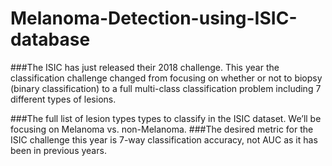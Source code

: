 # Melanoma-Detection-using-ISIC-database

###The ISIC has just released their 2018 challenge. This year the classification challenge changed from focusing on whether or not to biopsy (binary classification) to a full multi-class classification problem including 7 different types of lesions.

###The full list of lesion types types to classify in the ISIC dataset. We’ll be focusing on Melanoma vs. non-Melanoma.
###The desired metric for the ISIC challenge this year is 7-way classification accuracy, not AUC as it has been in previous years.
